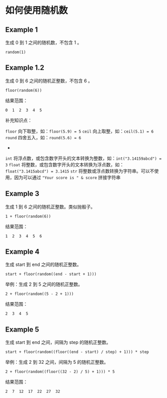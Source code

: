 # 如何使用随机数

## Example 1
生成 0 到 1 之间的随机数，不包含 1 。
```
random(1)
```

## Example 1.2
生成 0 到 6 之间的随机正整数，不包含 6 。
```
floor(random(6))
```
结果范围：
```
0  1  2  3  4  5
```

补充知识点：

`floor` 向下取整，如：`floor(5.9) = 5`
`ceil`  向上取整，如：`ceil(5.1) = 6`
`round` 四舍五入，如：`round(5.6) = 6`

-
`int` 将浮点数，或包含数字开头的文本转换为整数，如：`int("3.14159abcd") = 3`
`float` 将整数，或包含数字开头的文本转换为浮点数，如：`float("3.1415abcd") = 3.1415`
`str` 将整数或浮点数转换为字符串。可以不使用，因为可以通过 `"Your score is " & score` 拼接字符串


## Example 3
生成 1 到 6 之间的随机正整数。类似抛骰子。
```
1 + floor(random(6))
```
结果范围：
```
1  2  3  4  5  6
```

## Example 4
生成 start 到 end 之间的随机正整数。
```
start + floor(random((end - start + 1)))
```
举例：生成 2 到 5 之间的随机正整数。
```
2 + floor(random((5 - 2 + 1)))
```
结果范围：
```
2  3  4  5
```

## Example 5
生成 start 到 end 之间，间隔为 step 的随机正整数。
```
start + floor(random((floor((end - start) / step) + 1))) * step
```
举例：生成 2 到 32 之间，间隔为 5 的随机正整数。
```
2 + floor(random((floor((32 - 2) / 5) + 1))) * 5
```
结果范围：
```
2  7  12  17  22  27  32
```


